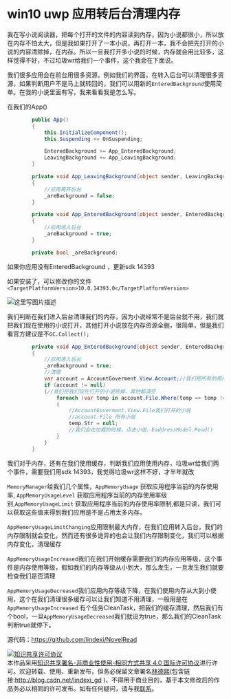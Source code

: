 # win10 uwp 应用转后台清理内存

我在写小说阅读器，把每个打开的文件的内容读到内存，因为小说都很小，所以放在内存不怕太大，但是我如果打开了一本小说，再打开一本，我不会把先打开的小说的内容清除掉，在内存。所以一旦我打开多小说的时候，内存就会用比较多，这样觉得不好，不过垃圾wr给我们一个事件，这个我会在下面说。
<!--more-->

<div id="toc"></div>

我们很多应用会在前台用很多资源，例如我们的界面，在转入后台可以清理很多资源，如果判断用户不是马上就转回的，我们可以用新的`EnteredBackground`使用简单。在我的小说里面有写，我来看看我是怎么写。

在我们的App()

```csharp
        public App()
        {
            this.InitializeComponent();
            this.Suspending += OnSuspending;

            EnteredBackground += App_EnteredBackground;
            LeavingBackground += App_LeavingBackground;
        }

        private void App_LeavingBackground(object sender, LeavingBackgroundEventArgs e)
        {
            //应用离开后台
            _areBackground = false;
        }

        private void App_EnteredBackground(object sender, EnteredBackgroundEventArgs e)
        {
            //应用进入后台
            _areBackground = true;
        }

        private bool _areBackground;


```

如果你应用没有EnteredBackground ，更新sdk 14393

如果安装了，可以修改你的文件`<TargetPlatformVersion>10.0.14393.0</TargetPlatformVersion>`

![这里写图片描述](http://img.blog.csdn.net/20160913190120214)

我们判断在我们进入后台清理我们的内存，因为小说经常不是后台就不用，我们就把我们现在使用的小说打开，其他打开小说放在内存资源全删，很简单，但是我们看官方建议是不`GC.Collect();`

```csharp
        private void App_EnteredBackground(object sender, EnteredBackgroundEventArgs e)
        {
            //应用进入后台
            _areBackground = true;
            //清理
            var account = AccountGoverment.View.Account;//我们把所有的用户的放在用户管理
            if (account != null)
            {//我们把我们现在打开的小说除掉，其他都清空
                foreach (var temp in account.File.Where(temp => temp != AccountGoverment.View.File))
                {
                    //AccountGoverment.View.File我们打开的小说
                    //account.File 所有小说
                    temp.Str = null;
                    //我们会在加载的时候，点击小说，EaddressModel.Read()
                }
            }
        }
```

我们对于内存，还有在我们使用缓存，判断我们应用使用内存，垃圾wr给我们两个事件，需要我们用sdk 14393，我觉得垃圾wr这样不好，才半年就改

`MemoryManager`给我们几个属性，`AppMemoryUsage` 获取应用程序当前的内存使用率, `AppMemoryUsageLevel` 获取应用程序当前的内存使用率级别,`AppMemoryUsageLimit` 获取应用程序当前的内存使用率限制,都是只读，我们可以获取这些值来得到我们应用是不是占用太多内存。

`AppMemoryUsageLimitChanging`应用限制最大内存，在我们应用转入后台，我们的内存限制就会变化，然而还有很多诡异的也会让我们内存限制变化，我们可以根据内存变化，清理缓存

`AppMemoryUsageIncreased`我们在我们开始缓存需要我们的内存应用等级，这个事件是内存使用等级，假如我们的内存等级从小到大，那么发生，一旦发生我们就要检查我们是否清理

`AppMemoryUsageDecreased`我们应用内存等级下降，在我们使用内存从大到小使用，这个在我们清理很多缓存可以让我们知道不用清理，一般用是在`AppMemoryUsageIncreased` 有个任务CleanTask，把我们的缓存清理，然后我们有个bool，一旦`AppMemoryUsageDecreased`我们就设为true，那么我们的CleanTask判断true就停下。


源代码：https://github.com/lindexi/NovelRead

<a rel="license" href="http://creativecommons.org/licenses/by-nc-sa/4.0/"><img alt="知识共享许可协议" style="border-width:0" src="https://licensebuttons.net/l/by-nc-sa/4.0/88x31.png" /></a><br />本作品采用<a rel="license" href="http://creativecommons.org/licenses/by-nc-sa/4.0/">知识共享署名-非商业性使用-相同方式共享 4.0 国际许可协议</a>进行许可。欢迎转载、使用、重新发布，但务必保留文章署名[林德熙](http://blog.csdn.net/lindexi_gd)(包含链接:http://blog.csdn.net/lindexi_gd )，不得用于商业目的，基于本文修改后的作品务必以相同的许可发布。如有任何疑问，请与我[联系](mailto:lindexi_gd@163.com)。






